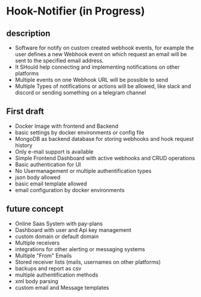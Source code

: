 # Hook-Notifier (in Progress)

## description

- Software for notify on custom created webhook events, for example the user defines a new Webhook event on which request an email will be sent to the specified email address.
- It SHould help connecting and implementing notifications on other platforms
- Multiple events on one Webhook URL will be possible to send
- Multiple Types of notifications or actions will be allowed, like slack and discord or sending something on a telegram channel

## First draft

- Docker Image with frontend and Backend
- basic settings by docker environments or config file
- MongoDB as backend database for storing webhooks and hook request history
- Only e-mail support is available
- Simple Frontend Dashboard with active webhooks and CRUD operations
- Basic authentication for UI
- No Usermanagement or multiple authentification types
- json body allowed
- basic email template allowed
- email configuration by docker environments

## future concept

- Online Saas System with pay-plans
- Dashboard with user and Api key management
- custom domain or default domain
- Multiple receivers
- integrations for other alerting or messaging systems
- Multiple "From" Emails
- Stored receiver lists (mails, usernames on other platforms)
- backups and report as csv
- multiple authentification methods
- xml body parsing
- custom email and Message templates
